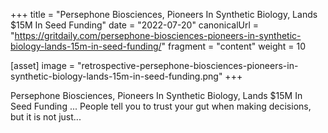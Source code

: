 +++
title = "Persephone Biosciences, Pioneers In Synthetic Biology, Lands $15M In Seed Funding"
date = "2022-07-20"
canonicalUrl = "https://gritdaily.com/persephone-biosciences-pioneers-in-synthetic-biology-lands-15m-in-seed-funding/"
fragment = "content"
weight = 10

[asset]
    image = "retrospective-persephone-biosciences-pioneers-in-synthetic-biology-lands-15m-in-seed-funding.png"
+++

Persephone Biosciences, Pioneers In Synthetic Biology, Lands $15M In Seed 
Funding ... People tell you to trust your gut when making decisions, but it 
is not just...

